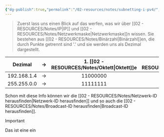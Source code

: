 ```yaml
---
{"dg-publish":true,"permalink":"/02-resources/notes/subnetting-i-pv4/","tags":["netzwerk/ip/ipv4"],"noteIcon":"","updated":"2024-07-27T16:57:30.605+02:00"}
---
```


>Zuerst lass uns einen Blick auf das werfen, was wir über [[02 - RESOURCES/Notes/IP\|IP]] und [[02 - RESOURCES/Notes/Netzwerkmaske\|Netzwerkmaske]]n wissen. Sie bestehen aus [[02 - RESOURCES/Notes/Binärzahl\|Binärzahl]]en, die durch Punkte getrennt sind '.' und sie werden uns als Dezimal dargestellt.

|   Dezimal   | ->  | 1. [[02 - RESOURCES/Notes/Oktett\|Oktett]]e | 2. [[02 - RESOURCES/Notes/Oktett\|Oktett]]e | 3. [[02 - RESOURCES/Notes/Oktett\|Oktett]]e | 4. [[02 - RESOURCES/Notes/Oktett\|Oktett]]e |
| :---------: | --- | :------------: | :------------: | :------------: | -------------- |
| 192.168.1.4 | ->  |    11000000    |    10101000    |    00000001    | 00000100       |
| 255.255.0.0 | ->  |    11111111    |    11111111    |    00000000    | 00000000       |
Schon mit diese Info können wir die [[02 - RESOURCES/Notes/Netzwerk-ID herausfinden\|Netzwerk-ID herausfinden]] und so auch die [[02 - RESOURCES/Notes/Broadcast-ID herausfinden\|Broadcast-ID herausfinden]].


>[!important] 
>Das ist eine ein
